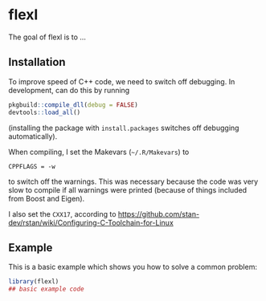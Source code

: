 
<!-- README.md is generated from README.Rmd. Please edit that file -->

# flexl

<!-- badges: start -->

<!-- badges: end -->

The goal of flexl is to …

## Installation

To improve speed of C++ code, we need to switch off debugging. In
development, can do this by running

``` r
pkgbuild::compile_dll(debug = FALSE)
devtools::load_all()
```

(installing the package with `install.packages` switches off debugging
automatically).

When compiling, I set the Makevars (`~/.R/Makevars`) to

    CPPFLAGS = -w

to switch off the warnings. This was necessary because the code was very
slow to compile if all warnings were printed (because of things included
from Boost and Eigen).

I also set the `CXX17`, according to
<https://github.com/stan-dev/rstan/wiki/Configuring-C-Toolchain-for-Linux>

## Example

This is a basic example which shows you how to solve a common problem:

``` r
library(flexl)
## basic example code
```
